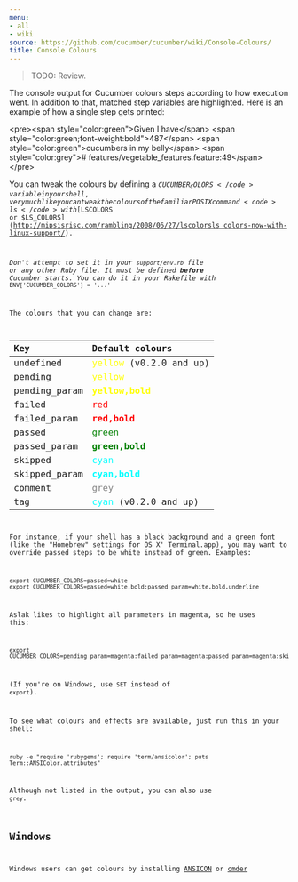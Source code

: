 ```yaml
---
menu:
- all
- wiki
source: https://github.com/cucumber/cucumber/wiki/Console-Colours/
title: Console Colours
---
```


> TODO: Review. 

The console output for Cucumber colours steps according to how execution went. In addition to that, matched step variables are highlighted. Here is an example of how a single step gets printed:

&lt;pre>&lt;span style="color:green">Given I have&lt;/span> &lt;span style="color:green;font-weight:bold">487&lt;/span> &lt;span style="color:green">cucumbers in my belly&lt;/span> &lt;span style="color:grey"># features/vegetable_features.feature:49&lt;/span>
&lt;/pre>

You can tweak the colours by defining a <code>$CUCUMBER_COLORS</code> variable in your shell, very much like you can tweak the colours of the familiar POSIX command <code>ls</code> with
[$LSCOLORS or $LS_COLORS](http://mipsisrisc.com/rambling/2008/06/27/lscolorsls_colors-now-with-linux-support/).

*Don't attempt to set it in your <code>support/env.rb</code> file or any other Ruby file. It must be defined **before** Cucumber starts. You can do it in your Rakefile with* <code>ENV\['CUCUMBER_COLORS'] = '...'</code>

The colours that you can change are:

| Key           | Default colours                                                  |
|:--------------|:-----------------------------------------------------------------|
| undefined     | <span style="color:yellow;">yellow</span> (v0.2.0 and up)        |
| pending       | <span style="color:yellow;">yellow</span>                        |
| pending_param | <span style="color:yellow;font-weight: bold;">yellow,bold</span> |
| failed        | <span style="color:red;">red</span>                              |
| failed_param  | <span style="color:red;font-weight: bold;">red,bold</span>       |
| passed        | <span style="color:green;">green</span>                          |
| passed_param  | <span style="color:green;font-weight: bold;">green,bold</span>   |
| skipped       | <span style="color:cyan;">cyan</span>                            |
| skipped_param | <span style="color:cyan;font-weight: bold;">cyan,bold</span>     |
| comment       | <span style="color:grey;">grey</span>                            |
| tag           | <span style="color:cyan;">cyan</span> (v0.2.0 and up)            |

For instance, if your shell has a black background and a green font (like the
"Homebrew" settings for OS X' Terminal.app), you may want to override passed
steps to be white instead of green. Examples:

```
export CUCUMBER_COLORS=passed=white
export CUCUMBER_COLORS=passed=white,bold:passed_param=white,bold,underline
```

Aslak likes to highlight all parameters in magenta, so he uses this:

```
export CUCUMBER_COLORS=pending_param=magenta:failed_param=magenta:passed_param=magenta:skipped_param=magenta
```

(If you're on Windows, use <code>SET</code> instead of <code>export</code>).

To see what colours and effects are available, just run this in your shell:

```
ruby -e "require 'rubygems'; require 'term/ansicolor'; puts Term::ANSIColor.attributes"
```

Although not listed in the output, you can also use <code>grey</code>.

## Windows

Windows users can get colours by installing [ANSICON](https://github.com/adoxa/ansicon/downloads) or [cmder](http://cmder.net/)
